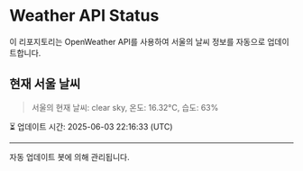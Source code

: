 
# Weather API Status

이 리포지토리는 OpenWeather API를 사용하여 서울의 날씨 정보를 자동으로 업데이트합니다.

## 현재 서울 날씨
> 서울의 현재 날씨: clear sky, 온도: 16.32°C, 습도: 63%

⏳ 업데이트 시간: 2025-06-03 22:16:33 (UTC)

---
자동 업데이트 봇에 의해 관리됩니다.
